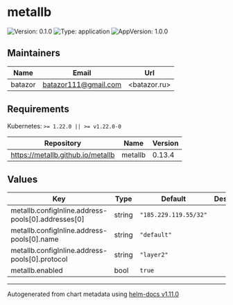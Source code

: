 # metallb

![Version: 0.1.0](https://img.shields.io/badge/Version-0.1.0-informational?style=flat-square) ![Type: application](https://img.shields.io/badge/Type-application-informational?style=flat-square) ![AppVersion: 1.0.0](https://img.shields.io/badge/AppVersion-1.0.0-informational?style=flat-square)

## Maintainers

| Name | Email | Url |
| ---- | ------ | --- |
| batazor | <batazor111@gmail.com> | <batazor.ru> |

## Requirements

Kubernetes: `>= 1.22.0 || >= v1.22.0-0`

| Repository | Name | Version |
|------------|------|---------|
| https://metallb.github.io/metallb | metallb | 0.13.4 |

## Values

| Key | Type | Default | Description |
|-----|------|---------|-------------|
| metallb.configInline.address-pools[0].addresses[0] | string | `"185.229.119.55/32"` |  |
| metallb.configInline.address-pools[0].name | string | `"default"` |  |
| metallb.configInline.address-pools[0].protocol | string | `"layer2"` |  |
| metallb.enabled | bool | `true` |  |

----------------------------------------------
Autogenerated from chart metadata using [helm-docs v1.11.0](https://github.com/norwoodj/helm-docs/releases/v1.11.0)
